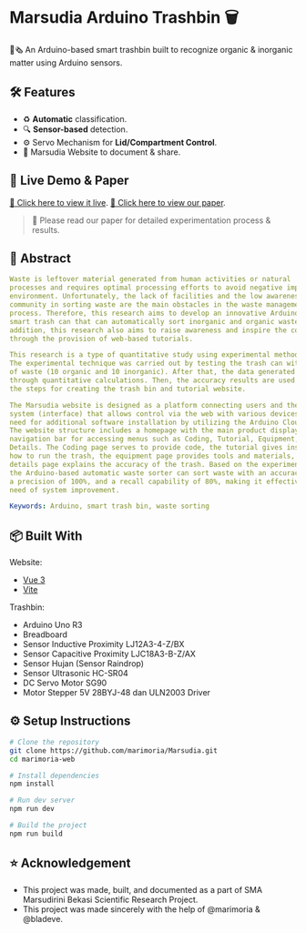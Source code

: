 # Marsudia Arduino Trashbin 🗑️
🌿🗞️ An Arduino-based smart trashbin built to recognize organic & inorganic matter using Arduino sensors.

## 🛠️ Features
- ♻️ **Automatic** classification.
- 🔍 **Sensor-based** detection.
- ⚙️ Servo Mechanism for **Lid/Compartment Control**.
- 🧠 Marsudia Website to document & share.

## 🚀 Live Demo & Paper
[🔗 Click here to view it live](https://marimoria.github.io/Marsudia/).
[📃 Click here to view our paper](https://drive.google.com/file/d/1xtQZ9iF_dgD9lXMwCHjTpvPHFTkrkfkV/view?usp=sharing).
> 📌 Please read our paper for detailed experimentation process & results.

## 🔬 Abstract
```yaml
Waste is leftover material generated from human activities or natural
processes and requires optimal processing efforts to avoid negative impacts on the
environment. Unfortunately, the lack of facilities and the low awareness of the
community in sorting waste are the main obstacles in the waste management
process. Therefore, this research aims to develop an innovative Arduino-based
smart trash can that can automatically sort inorganic and organic waste. In
addition, this research also aims to raise awareness and inspire the community
through the provision of web-based tutorials.

This research is a type of quantitative study using experimental methods.
The experimental technique was carried out by testing the trash can with 20 pieces
of waste (10 organic and 10 inorganic). After that, the data generated is processed
through quantitative calculations. Then, the accuracy results are used to explain
the steps for creating the trash bin and tutorial website.

The Marsudia website is designed as a platform connecting users and the
system (interface) that allows control via the web with various devices without the
need for additional software installation by utilizing the Arduino Cloud System.
The website structure includes a homepage with the main product display, a
navigation bar for accessing menus such as Coding, Tutorial, Equipment, and
Details. The Coding page serves to provide code, the tutorial gives instructions on
how to run the trash, the equipment page provides tools and materials, and the
details page explains the accuracy of the trash. Based on the experimental results,
the Arduino-based automatic waste sorter can sort waste with an accuracy of 90%,
a precision of 100%, and a recall capability of 80%, making it effective but in
need of system improvement.

Keywords: Arduino, smart trash bin, waste sorting
```

## 📦 Built With
Website:
- [Vue 3](https://vuejs.org/)
- [Vite](https://vitejs.dev/)

Trashbin:
- Arduino Uno R3
- Breadboard
- Sensor Inductive Proximity LJ12A3-4-Z/BX
- Sensor Capacitive Proximity LJC18A3-B-Z/AX
- Sensor Hujan (Sensor Raindrop)
- Sensor Ultrasonic HC-SR04
- DC Servo Motor SG90
- Motor Stepper 5V 28BYJ-48 dan ULN2003 Driver

## ⚙️ Setup Instructions
```bash
# Clone the repository
git clone https://github.com/marimoria/Marsudia.git
cd marimoria-web

# Install dependencies
npm install

# Run dev server
npm run dev

# Build the project
npm run build
```

## ⭐ Acknowledgement
- This project was made, built, and documented as a part of SMA Marsudirini Bekasi Scientific Research Project.
- This project was made sincerely with the help of @marimoria & @bladeve.
